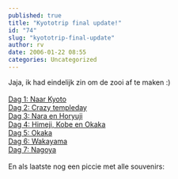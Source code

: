 ```yaml
---
published: true
title: "Kyototrip final update!"
id: "74"
slug: "kyototrip-final-update"
author: rv
date: 2006-01-22 08:55
categories: Uncategorized
---
```

Jaja, ik had eindelijk zin om de zooi af te maken :)<br /><br /><a href="/blog/2006/01/kyoto-dag-1.html">Dag 1: Naar Kyoto</a><br /><a href="/blog/2006/01/dag-2-crazy-templeday.html">Dag 2: Crazy templeday</a><br /><a href="/blog/2006/01/op-stap-met-tom-cruise-kyototrip-dag-3.html">Dag 3: Nara en Horyuji</a><br /><a href="/blog/2006/01/from-heaven-to-hell-kyototrip-dag-4.html">Dag 4: Himeji, Kobe en Okaka</a><br /><a href="/blog/2006/01/kyototrip-dag-5-pauze-in-okaka.html">Dag 5: Okaka</a><br /><a href="/blog/2006/01/kyoto-dag-6-wakayama.html">Dag 6: Wakayama</a><br /><a href="/blog/2006/01/kyoto-dag-7-nagoya.html">Dag 7: Nagoya</a><br /><br />En als laatste nog een piccie met alle souvenirs:<br /><br /><a href="https://photos1.blogger.com/blogger/5743/1473/1600/Souvenirs.jpg"><img style="display:block;text-align:center;cursor:pointer;margin:0 auto 10px;" src="https://photos1.blogger.com/blogger/5743/1473/400/Souvenirs.jpg" alt="" border="0" /></a>